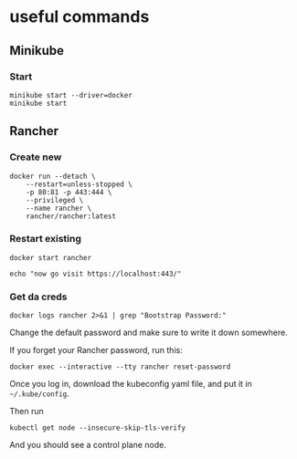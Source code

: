 # useful commands

## Minikube

### Start

    minikube start --driver=docker
    minikube start

## Rancher 

### Create new

    docker run --detach \
        --restart=unless-stopped \
        -p 80:81 -p 443:444 \
        --privileged \
        --name rancher \
        rancher/rancher:latest

### Restart existing 

    docker start rancher

    echo "now go visit https://localhost:443/"

### Get da creds

    docker logs rancher 2>&1 | grep "Bootstrap Password:"

Change the default password and make sure to write it down somewhere.

If you forget your Rancher password, run this:

    docker exec --interactive --tty rancher reset-password

Once you log in, download the kubeconfig yaml file, and put it in `~/.kube/config`.

Then run

    kubectl get node --insecure-skip-tls-verify

And you should see a control plane node.